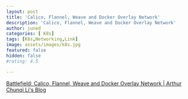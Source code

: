 ```yaml
---
layout: post
title: 'Calico, Flannel, Weave and Docker Overlay Network'
description: 'Calico, Flannel, Weave and Docker Overlay Network'
author: juned
categories: [ K8s]
tags: [K8s,Networking,Link]
image: assets/images/k8s.jpg
featured: false
hidden: false
#rating: 4.5

---
```


[Battlefield: Calico, Flannel, Weave and Docker Overlay Network | Arthur Chunqi Li's Blog](http://chunqi.li/2015/11/15/Battlefield-Calico-Flannel-Weave-and-Docker-Overlay-Network/)
